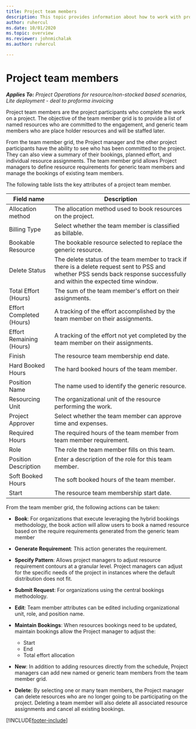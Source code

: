 ```yaml
---
title: Project team members
description: This topic provides information about how to work with project team member information, attributes, and scheduling.
author: ruhercul
ms.date: 10/01/2020
ms.topic: overview
ms.reviewer: johnmichalak
ms.author: ruhercul

---
```


# Project team members

_**Applies To:** Project Operations for resource/non-stocked based scenarios, Lite deployment - deal to proforma invoicing_

Project team members are the project participants who complete the work on a project. The objective of the team member grid is to provide a list of named resources who are committed to the engagement, and generic team members who are place holder resources and will be staffed later.

From the team member grid, the Project manager and the other project participants have the ability to see who has been committed to the project. They can also view a summary of their bookings, planned effort, and individual resource assignments. The team member grid allows Project managers to define resource requirements for generic team members and manage the bookings of existing team members.

The following table lists the key attributes of a project team member.

| Field name          | Description                                                                                                                                                                  |
|--------------------------|-----------------------------------------------------------------------------------------------------------------------------------------------------------------------------------|
| Allocation method        | The allocation method used to book resources on the project.                                                                         |
| Billing Type             | Select whether the team member is classified as billable.                                                                                                                                       |
| Bookable Resource        | The bookable resource selected to replace the generic resource.                                                                                                                   |
| Delete Status            | The delete status of the team member to track if there is a delete request sent to PSS and whether PSS sends back response successfully and within the expected time window. |
| Total Effort (Hours)     | The sum of the team member's effort on their assignments.                                                                                                                         |
| Effort Completed (Hours) | A tracking of the effort accomplished by the team member on their assignments.                                                                                           |
| Effort Remaining (Hours) | A tracking of the effort not yet completed by the team member on their assignments.                                                                                    |
| Finish                   | The resource team membership end date.                                                                                                                                            |
| Hard Booked Hours        | The hard booked hours of the team member.                                                                                                                                                                |
| Position Name            | The name used to identify the generic resource.                                                                                                                                   |
| Resourcing Unit          | The organizational unit of the resource performing the work.                                                                                                                      |
| Project Approver         | Select whether the team member can approve time and expenses.                                                                                                                     |
| Required Hours           | The required hours of the team member from team member requirement.                                                                                                                       |
| Role                     | The role the team member fills on this team.                                                                                                                                |
| Position Description     | Enter a description of the role for this team member.                                                                                                                             |
| Soft Booked Hours        | The soft booked hours of the team member.                                                                                                                                                                 |
| Start                    | The resource team membership start date.                                                                                                                                          |

From the team member grid, the following actions can be taken:

- **Book**: For organizations that execute leveraging the hybrid bookings methodology, the book action will allow users to book a named resource based on the require requirements generated from the generic team member
- **Generate Requirement**: This action generates the requirement.
- **Specify Pattern**: Allows project managers to adjust resource requirement contours at a granular level. Project managers can adjust for the specific needs of the project in instances where the default distribution does not fit.
- **Submit Request**: For organizations using the central bookings methodology.
- **Edit**: Team member attributes can be edited including organizational unit, role, and position name.
- **Maintain Bookings**: When resources bookings need to be updated, maintain bookings allow the Project manager to adjust the:

    - Start
    - End
    - Total effort allocation

- **New**: In addition to adding resources directly from the schedule, Project managers can add new named or generic team members from the team member grid.
- **Delete**: By selecting one or many team members, the Project manager can delete resources who are no longer going to be participating on the project. Deleting a team member will also delete all associated resource assignments and  cancel all existing bookings.


[!INCLUDE[footer-include](../includes/footer-banner.md)]